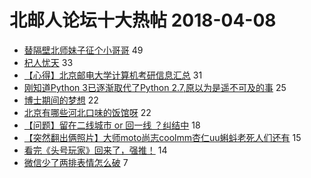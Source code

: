 # 北邮人论坛十大热帖 2018-04-08

- [替隔壁北师妹子征个小哥哥](https://bbs.byr.cn/article/Friends/1863095) 49
- [杞人忧天](https://bbs.byr.cn/article/Feeling/3052057) 33
- [【心得】北京邮电大学计算机考研信息汇总](https://bbs.byr.cn/article/AimGraduate/1140467) 31
- [刚知道Python 3已逐渐取代了Python 2.7,原以为是遥不可及的事](https://bbs.byr.cn/article/Python/21300) 25
- [博士期间的梦想](https://bbs.byr.cn/article/Picture/3210267) 22
- [北京有哪些河北口味的饭馆呀](https://bbs.byr.cn/article/Talking/5995694) 22
- [【问题】留在二线城市 or 回一线 ？纠结中](https://bbs.byr.cn/article/WorkLife/1100553) 18
- [【突然翻出俩照片】大师moto尚志coolmm杏仁uu蝌蚪老死人们还有](https://bbs.byr.cn/article/NorthEast/943681) 15
- [看完《头号玩家》回来了，强推！](https://bbs.byr.cn/article/Movie/313008) 14
- [微信少了两排表情怎么破](https://bbs.byr.cn/article/DigiLife/303256) 7


